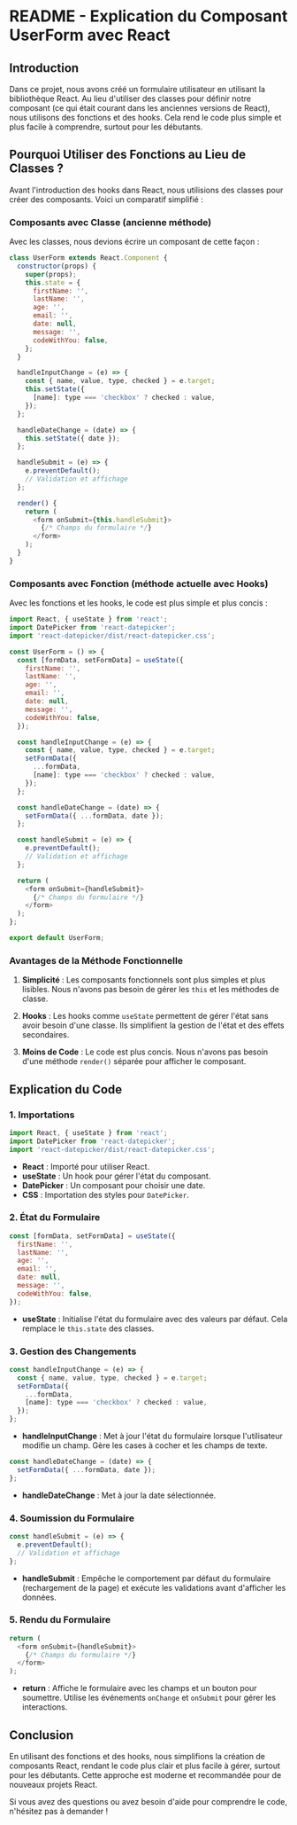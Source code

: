 # README - Explication du Composant UserForm avec React

## Introduction

Dans ce projet, nous avons créé un formulaire utilisateur en utilisant la bibliothèque React. Au lieu d'utiliser des classes pour définir notre composant (ce qui était courant dans les anciennes versions de React), nous utilisons des fonctions et des hooks. Cela rend le code plus simple et plus facile à comprendre, surtout pour les débutants.

## Pourquoi Utiliser des Fonctions au Lieu de Classes ?

Avant l'introduction des hooks dans React, nous utilisions des classes pour créer des composants. Voici un comparatif simplifié :

### Composants avec Classe (ancienne méthode)

Avec les classes, nous devions écrire un composant de cette façon :

```javascript
class UserForm extends React.Component {
  constructor(props) {
    super(props);
    this.state = {
      firstName: '',
      lastName: '',
      age: '',
      email: '',
      date: null,
      message: '',
      codeWithYou: false,
    };
  }

  handleInputChange = (e) => {
    const { name, value, type, checked } = e.target;
    this.setState({
      [name]: type === 'checkbox' ? checked : value,
    });
  };

  handleDateChange = (date) => {
    this.setState({ date });
  };

  handleSubmit = (e) => {
    e.preventDefault();
    // Validation et affichage
  };

  render() {
    return (
      <form onSubmit={this.handleSubmit}>
        {/* Champs du formulaire */}
      </form>
    );
  }
}
```

### Composants avec Fonction (méthode actuelle avec Hooks)

Avec les fonctions et les hooks, le code est plus simple et plus concis :

```javascript
import React, { useState } from 'react';
import DatePicker from 'react-datepicker';
import 'react-datepicker/dist/react-datepicker.css';

const UserForm = () => {
  const [formData, setFormData] = useState({
    firstName: '',
    lastName: '',
    age: '',
    email: '',
    date: null,
    message: '',
    codeWithYou: false,
  });

  const handleInputChange = (e) => {
    const { name, value, type, checked } = e.target;
    setFormData({
      ...formData,
      [name]: type === 'checkbox' ? checked : value,
    });
  };

  const handleDateChange = (date) => {
    setFormData({ ...formData, date });
  };

  const handleSubmit = (e) => {
    e.preventDefault();
    // Validation et affichage
  };

  return (
    <form onSubmit={handleSubmit}>
      {/* Champs du formulaire */}
    </form>
  );
};

export default UserForm;
```

### Avantages de la Méthode Fonctionnelle

1. **Simplicité** : Les composants fonctionnels sont plus simples et plus lisibles. Nous n'avons pas besoin de gérer les `this` et les méthodes de classe.

2. **Hooks** : Les hooks comme `useState` permettent de gérer l'état sans avoir besoin d'une classe. Ils simplifient la gestion de l'état et des effets secondaires.

3. **Moins de Code** : Le code est plus concis. Nous n'avons pas besoin d'une méthode `render()` séparée pour afficher le composant.

## Explication du Code

### 1. Importations

```javascript
import React, { useState } from 'react';
import DatePicker from 'react-datepicker';
import 'react-datepicker/dist/react-datepicker.css';
```

- **React** : Importé pour utiliser React.
- **useState** : Un hook pour gérer l'état du composant.
- **DatePicker** : Un composant pour choisir une date.
- **CSS** : Importation des styles pour `DatePicker`.

### 2. État du Formulaire

```javascript
const [formData, setFormData] = useState({
  firstName: '',
  lastName: '',
  age: '',
  email: '',
  date: null,
  message: '',
  codeWithYou: false,
});
```

- **useState** : Initialise l'état du formulaire avec des valeurs par défaut. Cela remplace le `this.state` des classes.

### 3. Gestion des Changements

```javascript
const handleInputChange = (e) => {
  const { name, value, type, checked } = e.target;
  setFormData({
    ...formData,
    [name]: type === 'checkbox' ? checked : value,
  });
};
```

- **handleInputChange** : Met à jour l'état du formulaire lorsque l'utilisateur modifie un champ. Gère les cases à cocher et les champs de texte.

```javascript
const handleDateChange = (date) => {
  setFormData({ ...formData, date });
};
```

- **handleDateChange** : Met à jour la date sélectionnée.

### 4. Soumission du Formulaire

```javascript
const handleSubmit = (e) => {
  e.preventDefault();
  // Validation et affichage
};
```

- **handleSubmit** : Empêche le comportement par défaut du formulaire (rechargement de la page) et exécute les validations avant d'afficher les données.

### 5. Rendu du Formulaire

```javascript
return (
  <form onSubmit={handleSubmit}>
    {/* Champs du formulaire */}
  </form>
);
```

- **return** : Affiche le formulaire avec les champs et un bouton pour soumettre. Utilise les événements `onChange` et `onSubmit` pour gérer les interactions.

## Conclusion

En utilisant des fonctions et des hooks, nous simplifions la création de composants React, rendant le code plus clair et plus facile à gérer, surtout pour les débutants. Cette approche est moderne et recommandée pour de nouveaux projets React.

Si vous avez des questions ou avez besoin d'aide pour comprendre le code, n'hésitez pas à demander !

